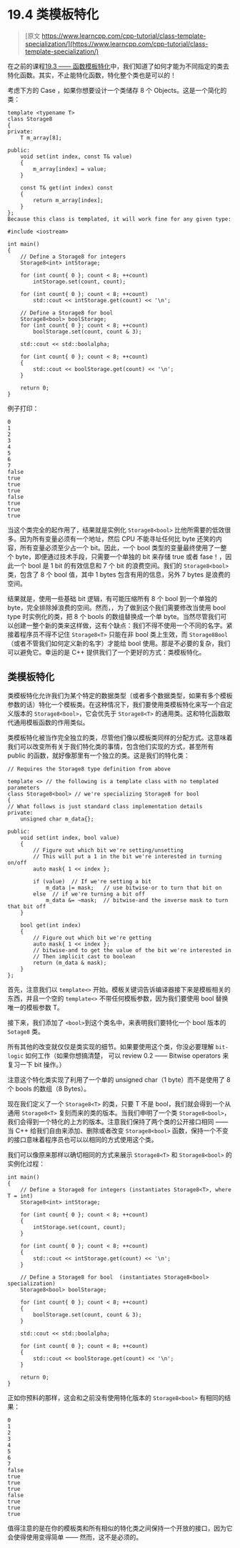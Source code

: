 <!-- 19.4 — Class template specialization -->
# 19.4 类模板特化

<!-- ALEX  AUGUST 6, 2022 -->

> [原文 https://www.learncpp.com/cpp-tutorial/class-template-specialization/](https://www.learncpp.com/cpp-tutorial/class-template-specialization/)


<!-- In the previous lesson 19.3 -- Function template specialization, we saw how it was possible to specialize functions in order to provide different functionality for specific data types. As it turns out, it is not only possible to specialize functions, it is also possible to specialize an entire class! -->
在之前的课程[19.3 —— 函数模板特化](./19.3-function-template-specialization)中，我们知道了如何才能为不同指定的类去特化函数。其实，不止能特化函数，特化整个类也是可以的！

<!-- Consider the case where you want to design a class that stores 8 objects. Here’s a simplified class to do so: -->
考虑下方的 Case ，如果你想要设计一个类储存 8 个 Objects。这是一个简化的类：

```
template <typename T>
class Storage8
{
private:
    T m_array[8];

public:
    void set(int index, const T& value)
    {
        m_array[index] = value;
    }

    const T& get(int index) const
    {
        return m_array[index];
    }
};
Because this class is templated, it will work fine for any given type:

#include <iostream>

int main()
{
    // Define a Storage8 for integers
    Storage8<int> intStorage;

    for (int count{ 0 }; count < 8; ++count)
        intStorage.set(count, count);

    for (int count{ 0 }; count < 8; ++count)
        std::cout << intStorage.get(count) << '\n';

    // Define a Storage8 for bool
    Storage8<bool> boolStorage;
    for (int count{ 0 }; count < 8; ++count)
        boolStorage.set(count, count & 3);

	std::cout << std::boolalpha;

    for (int count{ 0 }; count < 8; ++count)
    {
        std::cout << boolStorage.get(count) << '\n';
    }

    return 0;
}
```

<!-- This example prints: -->
例子打印：

```
0
1
2
3
4
5
6
7
false
true
true
true
false
true
true
true
```

<!-- While this class is completely functional, it turns out that the implementation of Storage8<bool> is much more inefficient than it needs to be. Because all variables must have an address, and the CPU can’t address anything smaller than a byte, all variables must be at least a byte in size. Consequently, a variable of type bool ends up using an entire byte even though technically it only needs a single bit to store its true or false value! Thus, a bool is 1 bit of useful information and 7 bits of wasted space. Our Storage8<bool> class, which contains 8 bools, is 1 byte worth of useful information and 7 bytes of wasted space. -->
当这个类完全的起作用了，结果就是实例化 `Storage8<bool>` 比他所需要的低效很多。因为所有变量必须有一个地址，然后 CPU 不能寻址任何比 byte 还笑的内容，所有变量必须至少占一个 bit。因此，一个 bool 类型的变量最终使用了一整个 byte，即便通过技术手段，只需要一个单独的 bit 来存储 true 或者 fase！，因此一个 bool 是 1 bit 的有效信息和 7 个 bit 的浪费空间。我们的 `Storage8<bool>` 类，包含了 8 个 bool 值，其中 1 bytes 包含有用的信息，另外 7 bytes 是浪费的空间。


<!-- As it turns out, using some basic bit logic, it’s possible to compress all 8 bools into a single byte, eliminating the wasted space altogether. However, in order to do this, we’ll need to revamp the class when used with type bool, replacing the array of 8 bools with a variable that is a single byte in size. While we could create an entirely new class to do so, this has one major downside: we have to give it a different name. Then the programmer has to remember that Storage8<T> is meant for non-bool types, whereas Storage8Bool (or whatever we name the new class) is meant for bools. That’s needless complexity we’d rather avoid. Fortunately, C++ provides us a better method: class template specialization. -->
结果就是，使用一些基础 bit 逻辑，有可能压缩所有 8 个 bool 到一个单独的 byte，完全排除掉浪费的空间。然而，，为了做到这个我们需要修改当使用 bool type 时实例化的类，把 8 个 bools 的数组替换成一个单 byte。当然尽管我们可以创建一整个新的类来这样做，这有个缺点：我们不得不使用一个不同的名字。紧接着程序员不得不记住 `Storage8<T>` 只能在非 bool 类上生效，而 `Storage8Bool`（或者不管我们如何定义新的名字）才能给 bool 使用。那是不必要的复杂，我们可以避免它。幸运的是 C++ 提供我们了一个更好的方式：类模板特化。


<!-- Class template specialization -->
## 类模板特化

<!-- Class template specialization allows us to specialize a template class for a particular data type (or data types, if there are multiple template parameters). In this case, we’re going to use class template specialization to write a customized version of Storage8<bool> that will take precedence over the generic Storage8<T> class. This works analogously to how a specialized function takes precedence over a generic template function. -->
类模板特化允许我们为某个特定的数据类型（或者多个数据类型，如果有多个模板参数的话）特化一个模板类。在这种情况下，我们要使用类模板特化来写一个自定义版本的 `Storage8<bool>`，它会优先于 `Storage8<T>` 的通用类。这和特化函数取代通用模板函数的作用类似。

<!-- Class template specializations are treated as completely independent classes, even though they are allocated in the same way as the templated class. This means that we can change anything and everything about our specialization class, including the way it’s implemented and even the functions it makes public, just as if it were an independent class. Here’s our specialized class: -->
类模板特化被当作完全独立的类，尽管他们像以模板类同样的分配方式。这意味着我们可以改变所有关于我们特化类的事情，包含他们实现的方式，甚至所有 public 的函数，就好像那里有一个独立的类。这是我们的特化类：

```
// Requires the Storage8 type definition from above

template <> // the following is a template class with no templated parameters
class Storage8<bool> // we're specializing Storage8 for bool
{
// What follows is just standard class implementation details
private:
    unsigned char m_data{};

public:
    void set(int index, bool value)
    {
        // Figure out which bit we're setting/unsetting
        // This will put a 1 in the bit we're interested in turning on/off
        auto mask{ 1 << index };

        if (value)  // If we're setting a bit
            m_data |= mask;   // use bitwise-or to turn that bit on
        else  // if we're turning a bit off
            m_data &= ~mask;  // bitwise-and the inverse mask to turn that bit off
	}

    bool get(int index)
    {
        // Figure out which bit we're getting
        auto mask{ 1 << index };
        // bitwise-and to get the value of the bit we're interested in
        // Then implicit cast to boolean
        return (m_data & mask);
    }
};
```

<!-- First, note that we start off with template<>. The template keyword tells the compiler that what follows is templated, and the empty angle braces means that there aren’t any template parameters. In this case, there aren’t any template parameters because we’re replacing the only template parameter (T) with a specific type (bool). -->
首先，注意我们以 `template<>` 开始。模板关键词告诉编译器接下来是模板相关的东西，并且一个空的 `template<>` 不带任何模板参数，因为我们要使用 bool 替换唯一的模板参数 T。 

<!-- Next, we add <bool> to the class name to denote that we’re specializing a bool version of class Storage8. -->
接下来，我们添加了 `<bool>`到这个类名中，来表明我们要特化一个 bool 版本的 `Sotage8` 类。

<!-- All of the other changes are just class implementation details. You do not need to understand how the bit-logic works in order to use the class (though you can review O.2 -- Bitwise operators if you want to figure it out, but need a refresher on how bitwise operators work). -->
所有其他的改变就仅仅是类实现的细节。如果要使用这个类，你没必要理解 `bit-logic` 如何工作（如果你想搞清楚， 可以 review 0.2 —— Bitwise operators 来复习一下 bit 操作。）

<!-- Note that this specialization class utilizes a single unsigned char (1 byte) instead of an array of 8 bools (8 bytes). -->
注意这个特化类实现了利用了一个单的 unsigned char（1 byte）而不是使用了 8 个 bools 的数组（8 Bytes）。

<!-- Now, when we declare a class of type Storage8<T>, where T is not a bool, we’ll get a version stenciled from the generic templated Storage8<T> class. When we declare a class of type Storage8<bool>, we’ll get the specialized version we just created. Note that we have kept the publicly exposed interface of both classes the same -- while C++ gives us free reign to add, remove, or change functions of Storage8<bool> as we see fit, keeping a consistent interface means the programmer can use either class in exactly the same manner. -->
现在我们定义了一个 `Storage8<T>` 的类，只要 T 不是 bool，我们就会得到一个从通用 `Storage8<T>` 复刻而来的类的版本。当我们申明了一个类 `Storage8<bool>`，我们会得到一个特化的上方的版本。注意我们保持了两个类的公开接口相同 —— 当 C++ 给我们自由来添加、删除或者改变 `Storage8<bool>` 函数，保持一个不变的接口意味着程序员也可以以相同的方式使用这个类。

<!-- We can use the exact same example as before to show both Storage8<T> and Storage8<bool> being instantiated: -->
我们可以像原来那样以确切相同的方式来展示 `Storage8<T>` 和 `Storage8<bool>` 的实例化过程：

```
int main()
{
    // Define a Storage8 for integers (instantiates Storage8<T>, where T = int)
    Storage8<int> intStorage;

    for (int count{ 0 }; count < 8; ++count)
    {
        intStorage.set(count, count);
	}

    for (int count{ 0 }; count < 8; ++count)
    {
        std::cout << intStorage.get(count) << '\n';
    }

    // Define a Storage8 for bool  (instantiates Storage8<bool> specialization)
    Storage8<bool> boolStorage;

    for (int count{ 0 }; count < 8; ++count)
    {
        boolStorage.set(count, count & 3);
    }

	std::cout << std::boolalpha;

    for (int count{ 0 }; count < 8; ++count)
    {
        std::cout << boolStorage.get(count) << '\n';
    }

    return 0;
}
```

<!-- As you might expect, this prints the same result as the previous example that used the non-specialized version of Storage8<bool>: -->
正如你预料的那样，这会和之前没有使用特化版本的 `Storage8<bool>` 有相同的结果：

```
0
1
2
3
4
5
6
7
false
true
true
true
false
true
true
true
```

<!-- It’s worth noting that keeping the public interface between your template class and all of the specializations similar is generally a good idea, as it makes them easier to use -- however, it’s not strictly necessary. -->
值得注意的是在你的模板类和所有相似的特化类之间保持一个开放的接口，因为它会使得使用变得简单 —— 然而，这不是必须的。